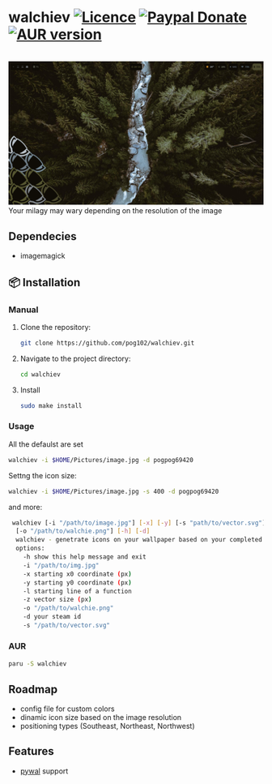 # walchiev [![Licence](https://img.shields.io/badge/License-MIT-yellow.svg)](LICENSE) [![Paypal Donate](https://img.shields.io/badge/Donate-Paypal-2244dd.svg)](https://www.paypal.com/paypalme/ernisD)   [![AUR version](https://img.shields.io/aur/version/walchiev)](https://aur.archlinux.org/packages/walchiev)
<br>![image](https://raw.githubusercontent.com/pog102/walchiev/main/assets/1695316499_grim.png)
Your milagy may wary depending on the resolution of the image

## Dependecies

- imagemagick

## 📦 Installation
### Manual
1. Clone the repository:

   ```bash
   git clone https://github.com/pog102/walchiev.git
   ```

2. Navigate to the project directory:

   ```bash
   cd walchiev
   ```

3. Install

     ```bash
     sudo make install
     ```
### Usage
All the defaulst are set 
```bash
walchiev -i $HOME/Pictures/image.jpg -d pogpog69420
```

Settng the icon size:
```bash
walchiev -i $HOME/Pictures/image.jpg -s 400 -d pogpog69420
```

and more:

```bash
 walchiev [-i "/path/to/image.jpg"] [-x] [-y] [-s "path/to/vector.svg"] [-l] [-z] 
  [-o "/path/to/walchie.png"] [-h] [-d]
  walchiev - genetrate icons on your wallpaper based on your completed games
  options:
    -h show this help message and exit
    -i "/path/to/img.jpg"
    -x starting x0 coordinate (px)
    -y starting y0 coordinate (px)
    -l starting line of a function
    -z vector size (px)
    -o "/path/to/walchie.png"
    -d your steam id
    -s "/path/to/vector.svg"
```

### AUR

```bash
paru -S walchiev
```
## Roadmap
- config file for custom colors
- dinamic icon size based on the image resolution
- positioning types (Southeast, Northeast, Northwest)

## Features
- [pywal](https://github.com/dylanaraps/pywal) support
